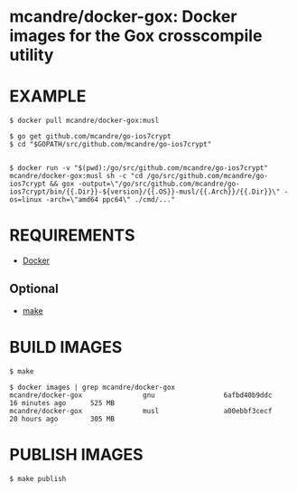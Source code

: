 # mcandre/docker-gox: Docker images for the Gox crosscompile utility

# EXAMPLE

```console
$ docker pull mcandre/docker-gox:musl

$ go get github.com/mcandre/go-ios7crypt
$ cd "$GOPATH/src/github.com/mcandre/go-ios7crypt"


$ docker run -v "$(pwd):/go/src/github.com/mcandre/go-ios7crypt" mcandre/docker-gox:musl sh -c "cd /go/src/github.com/mcandre/go-ios7crypt && gox -output=\"/go/src/github.com/mcandre/go-ios7crypt/bin/{{.Dir}}-${version}/{{.OS}}-musl/{{.Arch}}/{{.Dir}}\" -os=linux -arch=\"amd64 ppc64\" ./cmd/..."
```

# REQUIREMENTS

* [Docker](https://www.docker.com)

## Optional

* [make](https://www.gnu.org/software/make/)

# BUILD IMAGES

```console
$ make

$ docker images | grep mcandre/docker-gox
mcandre/docker-gox               gnu                 6afbd40b9ddc        16 minutes ago      525 MB
mcandre/docker-gox               musl                a00ebbf3cecf        20 hours ago        305 MB
```

# PUBLISH IMAGES

```console
$ make publish
```
